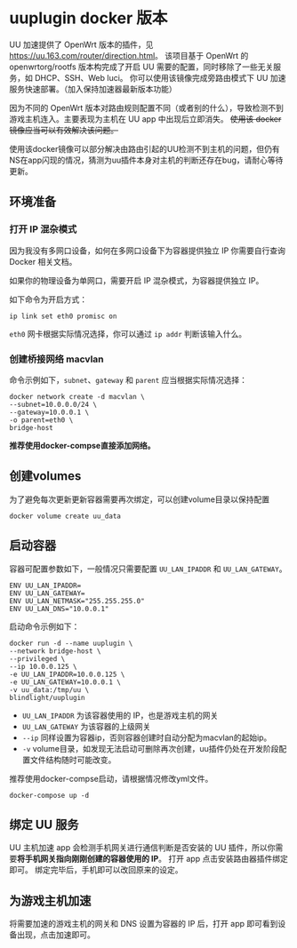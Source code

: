 # uuplugin docker 版本

UU 加速提供了 OpenWrt 版本的插件，见<https://uu.163.com/router/direction.html>。
该项目基于 OpenWrt 的 openwrtorg/rootfs 版本构完成了开启 UU 需要的配置，同时移除了一些无关服务，如 DHCP、SSH、Web luci。
你可以使用该镜像完成旁路由模式下 UU 加速服务快速部署。（加入保持加速器最新版本功能）

因为不同的 OpenWrt 版本对路由规则配置不同（或者别的什么），导致检测不到游戏主机连入。主要表现为主机在 UU app 中出现后立即消失。
~~使用该 docker 镜像应当可以有效解决该问题。~~

使用该docker镜像可以部分解决由路由引起的UU检测不到主机的问题，但仍有NS在app闪现的情况，猜测为uu插件本身对主机的判断还存在bug，请耐心等待更新。

## 环境准备

### 打开 IP 混杂模式

因为我没有多网口设备，如何在多网口设备下为容器提供独立 IP 你需要自行查询 Docker 相关文档。

如果你的物理设备为单网口，需要开启 IP 混杂模式，为容器提供独立 IP。

如下命令为开启方式：

```
ip link set eth0 promisc on
```

`eth0` 网卡根据实际情况选择，你可以通过 `ip addr` 判断该输入什么。

### 创建桥接网络 macvlan

命令示例如下，`subnet`、`gateway` 和 `parent` 应当根据实际情况选择：

```
docker network create -d macvlan \
--subnet=10.0.0.0/24 \
--gateway=10.0.0.1 \
-o parent=eth0 \
bridge-host
```
**推荐使用docker-compse直接添加网络。**

## 创建volumes
为了避免每次更新更新容器需要再次绑定，可以创建volume目录以保持配置
```
docker volume create uu_data
```

## 启动容器

容器可配置参数如下，一般情况只需要配置 `UU_LAN_IPADDR` 和 `UU_LAN_GATEWAY`。

```
ENV UU_LAN_IPADDR=
ENV UU_LAN_GATEWAY=
ENV UU_LAN_NETMASK="255.255.255.0"
ENV UU_LAN_DNS="10.0.0.1"
```

启动命令示例如下：

```
docker run -d --name uuplugin \
--network bridge-host \
--privileged \
--ip 10.0.0.125 \
-e UU_LAN_IPADDR=10.0.0.125 \
-e UU_LAN_GATEWAY=10.0.0.1 \
-v uu_data:/tmp/uu \
blindlight/uuplugin
```

- `UU_LAN_IPADDR` 为该容器使用的 IP，也是游戏主机的网关
- `UU_LAN_GATEWAY` 为该容器的上级网关
- `--ip` 同样设置为容器ip，否则容器创建时自动分配为macvlan的起始ip。
- `-v` volume目录，如发现无法启动可删除再次创建，uu插件仍处在开发阶段配置文件结构随时可能改变。

推荐使用docker-compse启动，请根据情况修改yml文件。
```
docker-compose up -d
```

## 绑定 UU 服务

UU 主机加速 app 会检测手机网关进行通信判断是否安装的 UU 插件，所以你需要**将手机网关指向刚刚创建的容器使用的 IP**。
打开 app 点击安装路由器插件绑定即可。
绑定完毕后，手机即可以改回原来的设定。

## 为游戏主机加速

将需要加速的游戏主机的网关和 DNS 设置为容器的 IP 后，打开 app 即可看到设备出现，点击加速即可。

